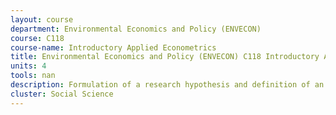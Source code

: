 ```yaml
---
layout: course 
department: Environmental Economics and Policy (ENVECON)
course: C118
course-name: Introductory Applied Econometrics
title: Environmental Economics and Policy (ENVECON) C118 Introductory Applied Econometrics
units: 4
tools: nan
description: Formulation of a research hypothesis and definition of an empirical strategy. Regression analysis with cross-sectional and time-series data; econometric methods for the analysis of qualitative information; hypothesis testing. The techniques of statistical and econometric analysis are developed through applications to a set of case studies and real data in the fields of environmental, resource, and international development economics. Students learn the use of a statistical software for economic data analysis. Also listed as International and Area Studies C118.
cluster: Social Science
---
```

